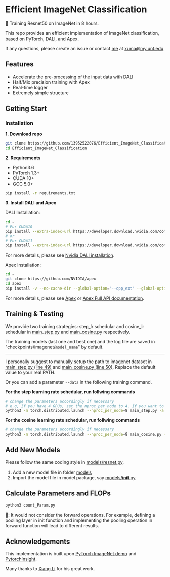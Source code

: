 # Efficient ImageNet Classification

:rocket: Training Resnet50 on ImageNet in 8 hours.

This repo provides an efficient implementation of ImageNet classification, based on PyTorch, DALI, and Apex.

If any questions, please create an issue or contact [me](https://13952522076.github.io/) at <xuma@my.unt.edu>

## Features
- Accelerate the pre-processing of the input data with DALI
- Half/Mix precision training with Apex
- Real-time logger
- Extremely simple structure

## Getting Start
### Installation

 __1. Download repo__
 
```Bash
git clone https://github.com/13952522076/Efficient_ImageNet_Classification.git
cd Efficient_ImageNet_Classification
```

__2. Requirements__

- Python3.6
- PyTorch 1.3+
- CUDA 10+
- GCC 5.0+
```Bash
pip install -r requirements.txt
```
__3. Install DALI and Apex__

DALI Installation:
```Bash
cd ~
# For CUDA10
pip install --extra-index-url https://developer.download.nvidia.com/compute/redist nvidia-dali-tf-plugin-cuda100
# or
# For CUDA11
pip install --extra-index-url https://developer.download.nvidia.com/compute/redist nvidia-dali-tf-plugin-cuda110
```
For more details, please see [Nvidia DALI installation](https://docs.nvidia.com/deeplearning/dali/user-guide/docs/installation.html).


Apex Installation:
```Bash
cd ~
git clone https://github.com/NVIDIA/apex
cd apex
pip install -v --no-cache-dir --global-option="--cpp_ext" --global-option="--cuda_ext" ./
```
For more details, please see [Apex](https://github.com/NVIDIA/apex) or [Apex Full API documentation](https://nvidia.github.io/apex/).


<!--__Prepare ImageNet dataset__-->

<!--```Bash-->
<!--cd ~-->
<!--cd Efficient_ImageNet_Classification-->
<!--mkdir data-->
<!--cd data-->
<!--# Replace PATH_TO_ImageNet to your ImageNet dataset path-->
<!--ln -s PATH_TO_ImageNet imagenet-->
<!--```-->

## Training & Testing
We provide two training strategies: step_lr schedular and cosine_lr schedular in [main_step.py](https://github.com/13952522076/Efficient_ImageNet_Classification/blob/master/main_step.py) and [main_cosine.py](https://github.com/13952522076/Efficient_ImageNet_Classification/blob/master/main_cosine.py) respectively.

The training models (last one and best one) and the log file  are saved in "checkpoints/imagenet/`model_name`" by default.
***

I personally suggest to manually setup the path to imagenet dataset in [main_step.py (line 49)](https://github.com/13952522076/Efficient_ImageNet_Classification/blob/f6218ccc0992458909460c095795d9aca3e48c18/main_step.py#L49) 
and [main_cosine.py (line 50)](https://github.com/13952522076/Efficient_ImageNet_Classification/blob/f6218ccc0992458909460c095795d9aca3e48c18/main_cosine.py#L50).
Replace the default value to your real PATH.

Or you can add a parameter `--data` in the following training command.


**For the step learning rate schedular, run follwing commands**
```Bash
# change the parameters accordingly if necessary
# e.g, If you have 4 GPUs, set the nproc_per_node to 4. If you want to train with 32FP, remove ----fp16.
python3 -m torch.distributed.launch --nproc_per_node=8 main_step.py -a old_resnet50 --fp16 --b 32
```
**For the cosine learning rate schedular, run follwing commands**
```Bash
# change the parameters accordingly if necessary
python3 -m torch.distributed.launch --nproc_per_node=8 main_cosine.py -a old_resnet18 --b 64 --opt-level O0
```
## Add New Models
Please follow the same coding style in [models/resnet.py](https://github.com/13952522076/Efficient_ImageNet_Classification/blob/master/models/resnet.py). 

1. Add a new model file in folder [models](https://github.com/13952522076/Efficient_ImageNet_Classification/tree/master/models)
2. Import the model file in model package, say [models/__init__.py](https://github.com/13952522076/Efficient_ImageNet_Classification/blob/master/models/__init__.py)

## Calculate Parameters and FLOPs
```Bash
python3 count_Param.py
```
:bug:: It would not consider the forward operations. For example, defining a pooling layer in init function and implementing the pooling operation in forward function will lead to different results.  

## Acknowledgements
This implementation is built upon [PyTorch ImageNet demo](https://github.com/pytorch/examples/tree/master/imagenet) and [PytorchInsight](https://github.com/implus/PytorchInsight). 

Many thanks to [Xiang Li](http://implus.github.io/) for his great work. 
